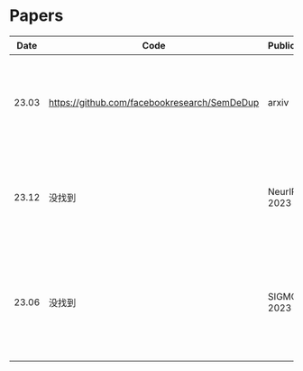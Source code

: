
# Papers

| Date  | Code | Publication                  | Paper                                                                                                         | 主要内容                                                        |
|-------|-----------|------------------------------|--------------------------------------------------------------------------------------------------------------|------------------------------------------------------------------|
| 23.03 | https://github.com/facebookresearch/SemDeDup | arxiv                      | [SemDeDup: Data-efficient learning at web-scale through semantic deduplication](https://link-to-paper.com)                         | 对语义重复的数据进行清洗，先找Embedding再聚类再设置阈值进行门控。                                         |
|23.12|没找到|NeurIPS 2023|[D4: Improving LLM Pretraining via Document De-Duplication and Diversification](https://link-to-paper.com)|和SemDeDup一个作者|
| 23.06 |   没找到   | SIGMOD 2023        | [Near-Duplicate Sequence Search at Scale for Large Language Model Memorization Evaluation](https://link-to-paper.com) | 近似重复（Near-Duplicate）|

